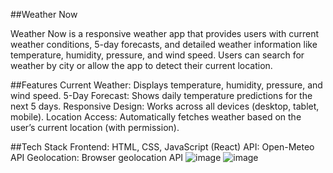 ##Weather Now

Weather Now is a responsive weather app that provides users with current weather conditions, 5-day forecasts, and detailed weather information like temperature, humidity, pressure, and wind speed. Users can search for weather by city or allow the app to detect their current location.

##Features
Current Weather: Displays temperature, humidity, pressure, and wind speed.
5-Day Forecast: Shows daily temperature predictions for the next 5 days.
Responsive Design: Works across all devices (desktop, tablet, mobile).
Location Access: Automatically fetches weather based on the user’s current location (with permission).

##Tech Stack
Frontend: HTML, CSS, JavaScript (React)
API: Open-Meteo API
Geolocation: Browser geolocation API
![image](https://github.com/user-attachments/assets/9a9a17b2-b136-4a7f-b791-173a38324e67)
![image](https://github.com/user-attachments/assets/8467ab5e-56cb-498e-a21c-ec9ce6a64bbf)

